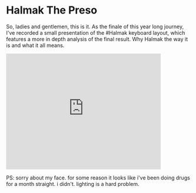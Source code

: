 # Halmak The Preso

So, ladies and gentlemen, this is it. As the finale of this year long journey,
I've recorded a small presentation of the #Halmak keyboard layout, which features
a more in depth analysis of the final result. Why Halmak the way it is and what
it all means.

<iframe width="420" height="315" src="https://www.youtube.com/embed/pZ40gmfDFfQ?rel=0&amp;controls=0&amp;showinfo=0&amp;t=92" frameborder="0" allowfullscreen></iframe>

PS: sorry about my face. for some reason it looks like i've been doing drugs
for a month straight. i didn't. lighting is a hard problem.
